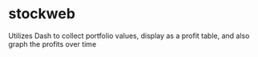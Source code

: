 # stockweb
Utilizes Dash to collect portfolio values, display as a profit table, and also graph the profits over time
